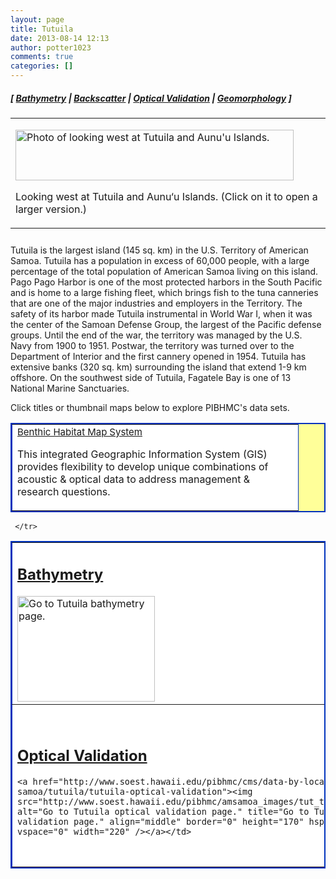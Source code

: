 ```yaml
---
layout: page
title: Tutuila
date: 2013-08-14 12:13
author: potter1023
comments: true
categories: []
---
```

<h5 class="no_margin-top">[ <a href="http://www.soest.hawaii.edu/pibhmc/cms/data-by-location/american-samoa/tutuila/tutuila-bathymetry">Bathymetry</a> | <span class="style1"><a href="http://www.soest.hawaii.edu/pibhmc/cms/data-by-location/american-samoa/tutuila/tutuila-backscatter">Backscatter</a></span> | <a href="http://www.soest.hawaii.edu/pibhmc/cms/data-by-location/american-samoa/tutuila/tutuila-optical-validation">Optical Validation</a></span> | <a href="http://www.soest.hawaii.edu/pibhmc/cms/data-by-location/american-samoa/tutuila/tutuila-geomorphology">Geomorphology</a> ]</h5>



<table style="padding: 0px 0px 10px;" cellpadding="0" cellspacing="0" width="445">

<tbody><tr>

<td><p class="no_margin"><a href="ftp://ftp.soest.hawaii.edu/pibhmc/website/webdocs/webtext&amp;figures/amsamoa/Aunuu-EastTutuila-Panaramic-Stitchen%20sm.jpg"><img src="http://www.soest.hawaii.edu/pibhmc/amsamoa_images/Aunuu-EastTutuila-Pan_445px.jpg" alt="Photo of looking west at Tutuila and Aunu'u Islands." title="Looking west at Tutuila and Aunu'u Islands.." border="0" height="81" width="445" /></a></p>

<p class="caption">Looking west at Tutuila and Aunu&#8216;u Islands. (Click on it to open a larger version.)</p>

</td></tr></tbody></table>



<p>Tutuila is the largest island (145 sq. km) in the U.S. Territory of American Samoa. Tutuila has a population in excess of 60,000 people, with a large percentage of the total population of American Samoa living on this island. Pago Pago Harbor is one of the most protected harbors in the South Pacific and is home to a large fishing fleet, which brings fish to the tuna canneries that are one of the major industries and employers in the Territory. The safety of its harbor made Tutuila instrumental in World War I, when it was the center of the Samoan Defense Group, the largest of the Pacific defense groups. Until the end of the war, the territory was managed by the U.S. Navy from 1900 to 1951. Postwar, the territory was turned over to the Department of Interior and the first cannery opened in 1954. Tutuila has extensive banks (320 sq. km) surrounding the island that extend 1-9 km offshore. On the southwest side of Tutuila, Fagatele Bay is one of 13 National Marine Sanctuaries. </p>



<p>Click  titles or thumbnail maps below to explore PIBHMC's data sets. 

</p><table bgcolor="#ffff99" border="2" bordercolor="#0033bd" cellpadding="2" cellspacing="4" width="467">

 <tbody><tr>

  <td bgcolor="#ffffff" height="50" valign="middle" width="441"><a href="http://www.soest.hawaii.edu/pibhmc/cms/data-by-location/american-samoa/tutuila/tutuila-habitat"><font style="font-size: 15px;">  Benthic Habitat Map System</font></a>

 <p>This integrated Geographic Information System (GIS) provides flexibility to develop unique combinations of acoustic &amp; optical data to address management &amp; research questions.</p>



 </td></tr>

</tbody></table>  

<table bgcolor="#ffff99" border="2" bordercolor="#0033bd" cellpadding="2" cellspacing="4" width="445">

 <tbody><tr>

  <td bgcolor="#ffffff" height="220" valign="middle" width="220"><h2 class="no_margin-top"><a href="http://www.soest.hawaii.edu/pibhmc/cms/data-by-location/american-samoa/tutuila/tutuila-bathymetry">Bathymetry</a></h2><a href="http://www.soest.hawaii.edu/pibhmc/cms/data-by-location/american-samoa/tutuila/tutuila-bathymetry"><img src="http://www.soest.hawaii.edu/pibhmc/amsamoa_images/Tutuila_5m_220.jpg" alt="Go to Tutuila bathymetry page." title="Go to Tutuila bathymetry page." align="middle" border="0" height="169" hspace="0" vspace="0" width="220" /></a></td>

  <td bgcolor="#ffffff" height="220" valign="middle" width="220"><h2 class="no_margin-top"><a href="http://www.soest.hawaii.edu/pibhmc/cms/data-by-location/american-samoa/tutuila/tutuila-backscatter">Backscatter</a></h2><a href="http://www.soest.hawaii.edu/pibhmc/cms/data-by-location/american-samoa/tutuila/tutuila-backscatter"><img src="http://www.soest.hawaii.edu/pibhmc/amsamoa_images/tutuila-bs_220.jpg" alt="Go to Tutuila backscatter page." title="Go to Tutuila backscatter page." align="middle" border="0" height="170" hspace="0" vspace="0" width="220" /></a></td>

     </tr>

 <tr>

  <td bgcolor="#ffffff" height="220" valign="middle" width="220"><h2 class="no_margin-top"><a href="http://www.soest.hawaii.edu/pibhmc/cms/data-by-location/american-samoa/tutuila/tutuila-optical-validation">Optical Validation</a></h2>

    <a href="http://www.soest.hawaii.edu/pibhmc/cms/data-by-location/american-samoa/tutuila/tutuila-optical-validation"><img src="http://www.soest.hawaii.edu/pibhmc/amsamoa_images/tut_toad_220px.jpg" alt="Go to Tutuila optical validation page." title="Go to Tutuila optical validation page." align="middle" border="0" height="170" hspace="0" vspace="0" width="220" /></a></td>

  <td bgcolor="#ffffff" height="220" valign="middle" width="220"><h2 class="no_margin-top"><a href="http://www.soest.hawaii.edu/pibhmc/cms/data-by-location/american-samoa/tutuila/tutuila-geomorphology">Geomorphology</a></h2><a href="http://www.soest.hawaii.edu/pibhmc/cms/data-by-location/american-samoa/tutuila/tutuila-geomorphology"><img src="http://www.soest.hawaii.edu/pibhmc/amsamoa_images/Tutuila_5m_Slope_220.jpg" alt="Go to Tutuila geomorphology page." title="Go to Tutuila geomorphology page." align="middle" border="0" height="170" hspace="0" vspace="0" width="220" /></a></td>

 </tr>

</tbody></table>

<p>&nbsp;</p>

<p>&nbsp;</p>


<p>&nbsp;</p>

<p>&nbsp;</p>


<p>&nbsp;</p>

<p>&nbsp;</p>

<p>&nbsp;</p>
